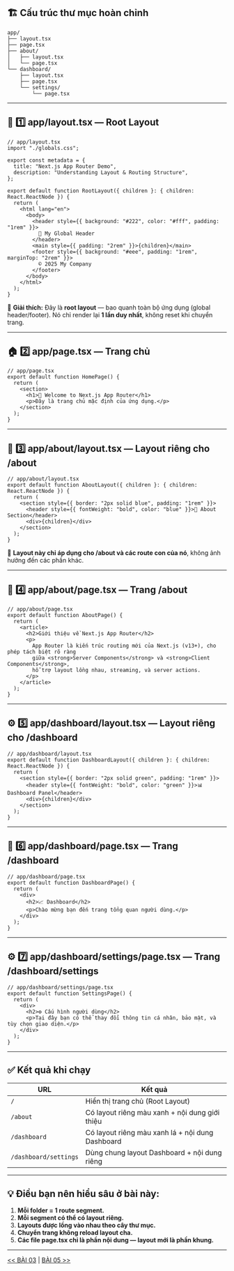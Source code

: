 ## 🏗 **Cấu trúc thư mục hoàn chỉnh**

```
app/
├── layout.tsx
├── page.tsx
├── about/
│   ├── layout.tsx
│   └── page.tsx
└── dashboard/
    ├── layout.tsx
    ├── page.tsx
    └── settings/
        └── page.tsx
```

---

## 🧩 **1️⃣ app/layout.tsx — Root Layout**

```tsx
// app/layout.tsx
import "./globals.css";

export const metadata = {
  title: "Next.js App Router Demo",
  description: "Understanding Layout & Routing Structure",
};

export default function RootLayout({ children }: { children: React.ReactNode }) {
  return (
    <html lang="en">
      <body>
        <header style={{ background: "#222", color: "#fff", padding: "1rem" }}>
          🌸 My Global Header
        </header>
        <main style={{ padding: "2rem" }}>{children}</main>
        <footer style={{ background: "#eee", padding: "1rem", marginTop: "2rem" }}>
          © 2025 My Company
        </footer>
      </body>
    </html>
  );
}
```

🧠 **Giải thích:**
Đây là **root layout** — bao quanh toàn bộ ứng dụng (global header/footer).
Nó chỉ render lại **1 lần duy nhất**, không reset khi chuyển trang.

---

## 🏠 **2️⃣ app/page.tsx — Trang chủ**

```tsx
// app/page.tsx
export default function HomePage() {
  return (
    <section>
      <h1>🏡 Welcome to Next.js App Router</h1>
      <p>Đây là trang chủ mặc định của ứng dụng.</p>
    </section>
  );
}
```

---

## 📘 **3️⃣ app/about/layout.tsx — Layout riêng cho /about**

```tsx
// app/about/layout.tsx
export default function AboutLayout({ children }: { children: React.ReactNode }) {
  return (
    <section style={{ border: "2px solid blue", padding: "1rem" }}>
      <header style={{ fontWeight: "bold", color: "blue" }}>📘 About Section</header>
      <div>{children}</div>
    </section>
  );
}
```

📌 **Layout này chỉ áp dụng cho /about và các route con của nó**, không ảnh hưởng đến các phần khác.

---

## 📄 **4️⃣ app/about/page.tsx — Trang /about**

```tsx
// app/about/page.tsx
export default function AboutPage() {
  return (
    <article>
      <h2>Giới thiệu về Next.js App Router</h2>
      <p>
        App Router là kiến trúc routing mới của Next.js (v13+), cho phép tách biệt rõ ràng
        giữa <strong>Server Components</strong> và <strong>Client Components</strong>,
        hỗ trợ layout lồng nhau, streaming, và server actions.
      </p>
    </article>
  );
}
```

---

## ⚙️ **5️⃣ app/dashboard/layout.tsx — Layout riêng cho /dashboard**

```tsx
// app/dashboard/layout.tsx
export default function DashboardLayout({ children }: { children: React.ReactNode }) {
  return (
    <section style={{ border: "2px solid green", padding: "1rem" }}>
      <header style={{ fontWeight: "bold", color: "green" }}>📊 Dashboard Panel</header>
      <div>{children}</div>
    </section>
  );
}
```

---

## 🧭 **6️⃣ app/dashboard/page.tsx — Trang /dashboard**

```tsx
// app/dashboard/page.tsx
export default function DashboardPage() {
  return (
    <div>
      <h2>📈 Dashboard</h2>
      <p>Chào mừng bạn đến trang tổng quan người dùng.</p>
    </div>
  );
}
```

---

## ⚙️ **7️⃣ app/dashboard/settings/page.tsx — Trang /dashboard/settings**

```tsx
// app/dashboard/settings/page.tsx
export default function SettingsPage() {
  return (
    <div>
      <h2>⚙️ Cấu hình người dùng</h2>
      <p>Tại đây bạn có thể thay đổi thông tin cá nhân, bảo mật, và tùy chọn giao diện.</p>
    </div>
  );
}
```

---

## ✅ **Kết quả khi chạy**

| URL                   | Kết quả                                          |
| --------------------- | ------------------------------------------------ |
| `/`                   | Hiển thị trang chủ (Root Layout)                 |
| `/about`              | Có layout riêng màu xanh + nội dung giới thiệu   |
| `/dashboard`          | Có layout riêng màu xanh lá + nội dung Dashboard |
| `/dashboard/settings` | Dùng chung layout Dashboard + nội dung riêng     |

---

## 💡 **Điều bạn nên hiểu sâu ở bài này:**

1. **Mỗi folder = 1 route segment.**
2. **Mỗi segment có thể có layout riêng.**
3. **Layouts được lồng vào nhau theo cây thư mục.**
4. **Chuyển trang không reload layout cha.**
5. **Các file page.tsx chỉ là phần nội dung — layout mới là phần khung.**



---
[<< BÀI 03](./03.md) | [BÀI 05 >>](./05.md)